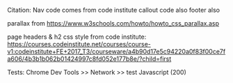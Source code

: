 Citation: 
Nav code comes from code institute
callout code also
footer also

parallax from https://www.w3schools.com/howto/howto_css_parallax.asp

page headers & h2 css style from code institute: 
https://courses.codeinstitute.net/courses/course-v1:codeinstitute+FE+2017_T3/courseware/a4b90d17e5c94220a0f83f00ce7fa606/4b3b1b062b01424997c8fd052e177b8e/?child=first 

Tests:
Chrome Dev Tools >> Network >> test Javascript (200)